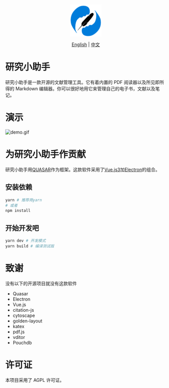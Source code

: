 <p align="center">
<img src="src/assets/logo.svg" 
style="width: 100px; vertical-align:middle">
</p>

<p align="center">
<a href="https://github.com/ResearchHelper/research-helper/README.md">English</a>
|
<a href="https://github.com/ResearchHelper/research-helper/README.zh_CN.md">中文</a>
</p>

# 研究小助手

研究小助手是一款开源的文献管理工具。它有着内置的 PDF 阅读器以及所见即所得的 Markdown 编辑器。你可以很好地用它来管理自己的电子书，文献以及笔记。

# 演示

![demo.gif](./gifs/demo.gif)

# 为研究小助手作贡献

研究小助手用[QUASAR](https://quasar.dev)作为框架。这款软件采用了[Vue.js3](https://vuejs.org)加[Electron](https://www.electronjs.org)的组合。

## 安装依赖

```bash
yarn # 推荐用yarn
# 或者
npm install
```

## 开始开发吧

```bash
yarn dev # 开发模式
yarn build # 编译测试版
```

# 致谢

没有以下的开源项目就没有这款软件

- Quasar
- Electron
- Vue.js
- citation-js
- cytoscape
- golden-layout
- katex
- pdf.js
- vditor
- Pouchdb

# 许可证

本项目采用了 AGPL 许可证。

